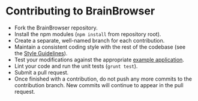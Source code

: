 Contributing to BrainBrowser
============================

* Fork the BrainBrowser repository.
* Install the npm modules (`npm install` from repository root).
* Create a separate, well-named branch for each contribution.
* Maintain a consistent coding style with the rest of the codebase (see the [Style Guidelines](https://github.com/aces/brainbrowser/blob/master/STYLE.md)).
* Test your modifications against the appropriate [example application](https://github.com/aces/brainbrowser/tree/master/examples).
* Lint your code and run the unit tests (`grunt test`).
* Submit a pull request.
* Once finished with a contribution, do not push any more commits to the contribution branch. New commits will continue to appear in the pull request.
